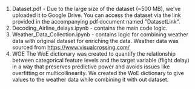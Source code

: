 1. Dataset.pdf - Due to the large size of the dataset (~500 MB), we've uploaded it to Google Drive. You can access the dataset via the link provided in the accompanying pdf document named "DatasetLink".
2. Decoding_Airline_delays.ipynb - contains the main code logic.
3. Weather_Data_Collection.ipynb - contains logic for combining weather data with original dataset for enriching the data. Weather data was sourced from https://www.visualcrossing.com/
4. WOE 
The WoE dictionary was created to quantify the relationship between categorical feature levels and the target variable (flight delay) in a way that preserves predictive power and avoids issues like overfitting or multicollinearity. We created the WoE dictionary to give values to the weather data while combining it with out dataset.
